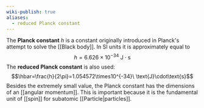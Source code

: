 ```yaml
---
wiki-publish: true
aliases:
  - reduced Planck constant
---
```

The **Planck constant** $h$ is a constant originally introduced in Planck's attempt to solve the [[Black body]]. In SI units it is approximately equal to
$$h=6.626\times10^{-34}\ \text{J}\cdot\text{s}$$
The **reduced Planck constant** is also used:
$$\hbar=\frac{h}{2\pi}=1.054572\times10^{-34}\ \text{J}\cdot\text{s}$$
Besides the extremely small value, the Planck constant has the dimensions of an [[angular momentum]]. This is important because it is the fundamental unit of [[spin]] for subatomic [[Particle|particles]].